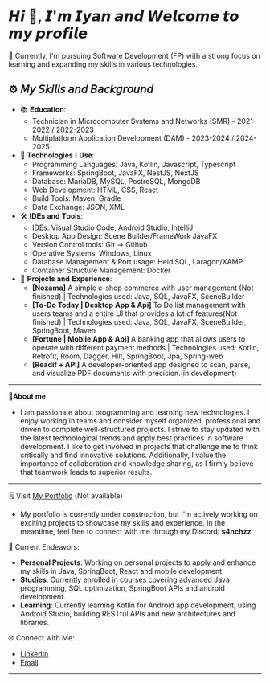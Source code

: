 <html>
<head></head>
<body>
    <div class="container">
        <h1 align="left">𝙃𝙞 👋, 𝙄'𝙢 𝙄𝙮𝙖𝙣 𝙖𝙣𝙙 𝙒𝙚𝙡𝙘𝙤𝙢𝙚 𝙩𝙤 𝙢𝙮 𝙥𝙧𝙤𝙛𝙞𝙡𝙚</h1>
        🔭 Currently, I'm pursuing Software Development (FP) with a strong focus on learning and expanding my skills in various technologies.
        <h2>⚙️ 𝘔𝘺 𝘚𝘬𝘪𝘭𝘭𝘴 𝘢𝘯𝘥 𝘉𝘢𝘤𝘬𝘨𝘳𝘰𝘶𝘯𝘥</h2>
        <ul>
            <li>📚 𝐄𝐝𝐮𝐜𝐚𝐭𝐢𝐨𝐧: 
                <ul>
                    <li>Technician in Microcomputer Systems and Networks (SMR) - 2021-2022 / 2022-2023</li>
                    <li>Multiplatform Application Development (DAM) - 2023-2024 / 2024-2025</li>
                </ul>
            </li>
            <li>💼 𝐓𝐞𝐜𝐡𝐧𝐨𝐥𝐨𝐠𝐢𝐞𝐬 𝐈 𝐔𝐬𝐞: 
                <ul>
                    <li>Programming Languages: Java, Kotlin, Javascript, Typescript</li>
                    <li>Frameworks: SpringBoot, JavaFX, NestJS, NextJS </li>
                    <li>Database: MariaDB, MySQL, PostreSQL, MongoDB</li>
                    <li>Web Development: HTML, CSS, React</li>
                    <li>Build Tools: Maven, Gradle</li>
                    <li>Data Exchange: JSON, XML</li>
                </ul>
            </li>
            <li>🛠️ 𝐈𝐃𝐄𝐬 𝐚𝐧𝐝 𝐓𝐨𝐨𝐥𝐬: 
                <ul>
                    <li>IDEs: Visual Studio Code, Android Studio, IntelliJ</li>
                    <li>Desktop App Design: Scene Builder/FrameWork JavaFX</li>
                    <li>Version Control tools: Git -> Github</li>
                    <li>Operative Systems: Windows, Linux</li>
                    <li>Database Management & Port usage: HeidiSQL, Laragon/XAMP</li>
                    <li>Container Structure Management: Docker</li>
                </ul>
            </li>
            <li>🚀 𝐏𝐫𝐨𝐣𝐞𝐜𝐭𝐬 𝐚𝐧𝐝 𝐄𝐱𝐩𝐞𝐫𝐢𝐞𝐧𝐜𝐞:
                 <ul>
                     <li><strong>[Nozama]</strong> A simple e-shop commerce with user management (Not finished) | Technologies used: Java, SQL, JavaFX, SceneBuilder</li>
                     <li><strong>[To-Do Today | Desktop App & Api]</strong> To Do list management with users teams and a entire UI that provides a lot of features(Not finished) | Technologies used: Java, SQL, JavaFX, SceneBuilder, SpringBoot, Maven</li>
                     <li><strong>[Fortune | Mobile App & Api]</strong> A banking app that allows users to operate with different payment methods | Technologies used: Kotlin, Retrofit, Room, Dagger, Hilt, SpringBoot, Jpa, Spring-web</li>
                     <li><strong>[Readif + API]</strong> A developer-oriented app designed to scan, parse, and visualize PDF documents with precision.(in development)
                </ul>
            </li>  
        </ul>
        <hr>
            🌟𝐀𝐛𝐨𝐮𝐭 𝐦𝐞
                <ul>
                    <li>
                        <p>
                            I am passionate about programming and learning new technologies. I enjoy working in teams and consider myself organized, professional and driven to complete well-structured projects. I strive to stay updated with the latest technological                                 trends and apply best practices in software development. I like to get involved in projects that challenge me to think critically and find innovative solutions. Additionally, I value the importance of collaboration and knowledge sharing, as I                             firmly believe that teamwork leads to superior results.
                        </p>
                    </li>
                </ul> 
        <hr>
        <div>
            <p>🗒️ Visit <a href="#">My Portfolio</a> (Not available)</p>
            <ul>
                <li>My portfolio is currently under construction, but I'm actively working on exciting projects to showcase my skills and experience. In the meantime, feel free to connect with me through my Discord: <strong>s4nchzz</strong></li>
            </ul>
        </div>
        <div>
            <p>📌 Current Endeavors: </p>
            <ul>
                <li><strong>Personal Projects</strong>: Working on personal projects to apply and enhance my skills in Java, SpringBoot, React and mobile development.</li>
                <li><strong>Studies</strong>: Currently enrolled in courses covering advanced Java programming, SQL optimization, SpringBoot APIs and android development.</li>
                <li><strong>Learning</strong>: Currently learning Kotlin for Android app development, using Android Studio, building RESTful APIs and new architectures and libraries.</li>
            </ul>
        </div> 
        <div>
            <p>🌐 Connect with Me: </p>
            <ul>
                <li><a href="https://www.linkedin.com/in/iyan-sanchez-da-costa-134938250/">LinkedIn</a></li>
                <li><a href="mailto:s4nchzzcontact@gmail.com">Email</a></li>
            </ul>
        </div> 
        <hr>
    </div>
</body>
</html>
